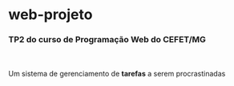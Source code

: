 # web-projeto
<h3>TP2 do curso de Programação Web do CEFET/MG</h3> <br><br>
Um sistema de gerenciamento de <b>tarefas</b> a serem procrastinadas
